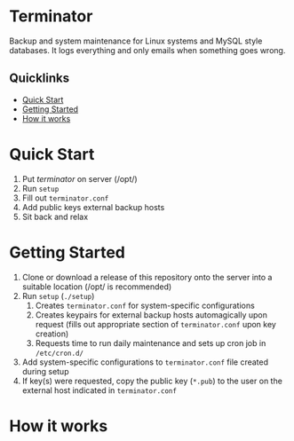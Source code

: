 # Terminator
Backup and system maintenance for Linux systems and MySQL style databases.    It logs everything and only emails when something goes wrong.

## Quicklinks
- [Quick Start](#quick-start)
- [Getting Started](#getting-started)
- [How it works](#how-it-works)

# Quick Start
1. Put *terminator* on server (/opt/)
2. Run ```setup```
3. Fill out ```terminator.conf```
4. Add public keys external backup hosts
5. Sit back and relax

# Getting Started
1. Clone or download a release of this repository onto the server into a suitable location (/opt/ is recommended)
2. Run ```setup``` (```./setup```)
    1. Creates ```terminator.conf``` for system-specific configurations
    2. Creates keypairs for external backup hosts automagically upon request (fills out appropriate section of ```terminator.conf``` upon key creation)
    3. Requests time to run daily maintenance and sets up cron job in ```/etc/cron.d/```
3. Add system-specific configurations to ```terminator.conf``` file created during setup
4. If key(s) were requested, copy the public key (```*.pub```) to the user on the external host indicated in ```terminator.conf```

# How it works
